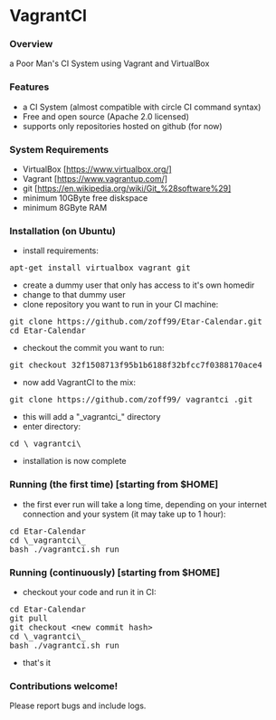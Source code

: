 # VagrantCI


### Overview
a Poor Man's CI System using Vagrant and VirtualBox


### Features
- a CI System (almost compatible with circle CI command syntax)
- Free and open source (Apache 2.0 licensed)
- supports only repositories hosted on github (for now)

### System Requirements
- VirtualBox    [https://www.virtualbox.org/]
- Vagrant       [https://www.vagrantup.com/]
- git           [https://en.wikipedia.org/wiki/Git_%28software%29]
- minimum 10GByte free diskspace
- minimum 8GByte RAM

### Installation (on Ubuntu)
- install requirements:
<pre>apt-get install virtualbox vagrant git</pre>
- create a dummy user that only has access to it's own homedir
- change to that dummy user
- clone repository you want to run in your CI machine:
<pre>git clone https://github.com/zoff99/Etar-Calendar.git
cd Etar-Calendar</pre>
- checkout the commit you want to run:
<pre>git checkout 32f1508713f95b1b6188f32bfcc7f0388170ace4</pre>
- now add VagrantCI to the mix:
<pre>git clone https://github.com/zoff99/_vagrantci_.git</pre>
- this will add a "\_vagrantci\_" directory
- enter directory:
<pre>cd \_vagrantci\_</pre>
- installation is now complete

### Running (the first time) [starting from $HOME]
- the first ever run will take a long time, depending on your internet connection and your system (it may take up to 1 hour):
<pre>cd Etar-Calendar
cd \_vagrantci\_
bash ./vagrantci.sh run</pre>

### Running (continuously) [starting from $HOME]
- checkout your code and run it in CI:
<pre>cd Etar-Calendar
git pull
git checkout &lt;new commit hash&gt;
cd \_vagrantci\_
bash ./vagrantci.sh run
</pre>
- that's it

### Contributions welcome!
Please report bugs and include logs.


